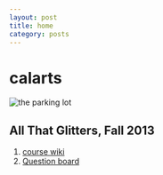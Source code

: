 ```yaml
---
layout: post
title: home
category: posts
---
```


# calarts

![the parking lot](https://upload.wikimedia.org/wikipedia/commons/thumb/7/70/2012-1104-CalArts03-.jpg/800px-2012-1104-CalArts03-.jpg)

## All That Glitters, Fall 2013
1. [course wiki](https://github.com/calarts/calarts.github.io/wiki/CSSM234)
1. [Question board](https://trello.com/b/oJPSDQY2)